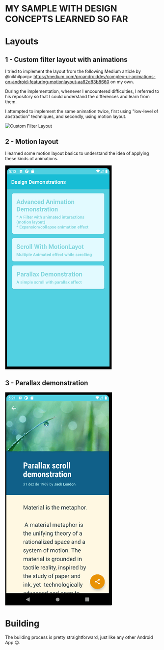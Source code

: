 # MY SAMPLE WITH DESIGN CONCEPTS LEARNED SO FAR

# Layouts
## 1 - Custom filter layout with animations

I tried to implement the layout from the following Medium article by @nikhilpanju: https://medium.com/proandroiddev/complex-ui-animations-on-android-featuring-motionlayout-aa82d83b8660 on my own.

During the implementation, whenever I encountered difficulties, I referred to his repository so that I could understand the differences and learn from them.

I attempted to implement the same animation twice, first using "low-level of abstraction" techniques, and secondly, using motion layout.

![Custom Filter Layout](captures/custom_filter_layout.gif)


## 2 - Motion layout

I learned some motion layout basics to understand the idea of applying these kinds of animations.

![Motion Layout](captures/motion_layout.gif)

## 3 - Parallax demonstration

![Parallax demonstration](captures/parallax_demonstration.gif)

# Building

The building process is pretty straightforward, just like any other Android App 😊.
